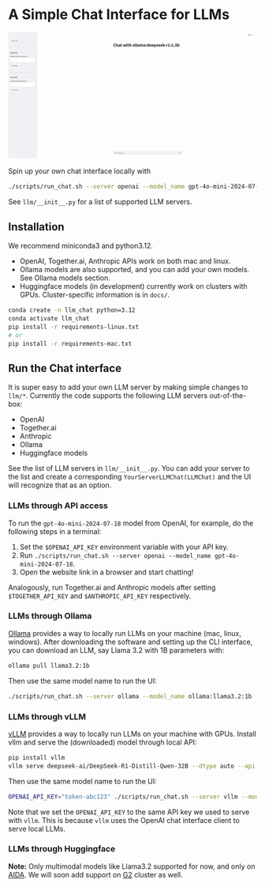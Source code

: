 # A Simple Chat Interface for LLMs

![Chat Interface Demo](assets/llm_chat_readme.gif)

Spin up your own chat interface locally with
```bash
./scripts/run_chat.sh --server openai --model_name gpt-4o-mini-2024-07-18
```

See `llm/__init__.py` for a list of supported LLM servers.

## Installation

We recommend miniconda3 and python3.12.
- OpenAI, Together.ai, Anthropic APIs work on both mac and linux.
- Ollama models are also supported, and you can add your own models. See Ollama models section.
- Huggingface models (in development) currently work on clusters with GPUs. Cluster-specific information is in `docs/`.

```bash
conda create -n llm_chat python=3.12
conda activate llm_chat
pip install -r requirements-linux.txt
# or 
pip install -r requirements-mac.txt
```

## Run the Chat interface

It is super easy to add your own LLM server by making simple changes to `llm/*`.
Currently the code supports the following LLM servers out-of-the-box:
- OpenAI
- Together.ai
- Anthropic
- Ollama
- Huggingface models

See the list of LLM servers in `llm/__init__.py`.
You can add your server to the list and create a corresponding `YourServerLLMChat(LLMChat)`
and the UI will recognize that as an option.

### LLMs through API access

To run the `gpt-4o-mini-2024-07-18` model from OpenAI, for example, do the following steps in a terminal:
1. Set the `$OPENAI_API_KEY` environment variable with your API key.
2. Run `./scripts/run_chat.sh --server openai --model_name gpt-4o-mini-2024-07-18`.
3. Open the website link in a browser and start chatting!

Analogously, run Together.ai and Anthropic models after setting `$TOGETHER_API_KEY` and `$ANTHROPIC_API_KEY` respectively.

### LLMs through Ollama
[Ollama](https://ollama.com/) provides a way to locally run LLMs on your machine (mac, linux, windows).
After downloading the software and setting up the CLI interface, you can download an LLM, say Llama 3.2 with 1B parameters with:
```bash
ollama pull llama3.2:1b
```

Then use the same model name to run the UI:
```bash
./scripts/run_chat.sh --server ollama --model_name ollama:llama3.2:1b
```

### LLMs through vLLM
[vLLM](https://docs.vllm.ai/) provides a way to locally run LLMs on your machine with GPUs.
Install vllm and serve the (downloaded) model through local API:
```bash
pip install vllm
vllm serve deepseek-ai/DeepSeek-R1-Distill-Qwen-32B --dtype auto --api-key token-abc123
```

Then use the same model name to run the UI:
```bash
OPENAI_API_KEY="token-abc123" ./scripts/run_chat.sh --server vllm --model_name deepseek-ai/DeepSeek-R1-Distill-Qwen-32B
```

Note that we set the `OPENAI_API_KEY` to the same API key we used to serve with `vllm`.
This is because `vllm` uses the OpenAI chat interface client to serve local LLMs.

### LLMs through Huggingface

**Note:** Only multimodal models like Llama3.2 supported for now, and only on [AIDA](docs/aida.md).
We will soon add support on [G2](docs/g2.md) cluster as well.
